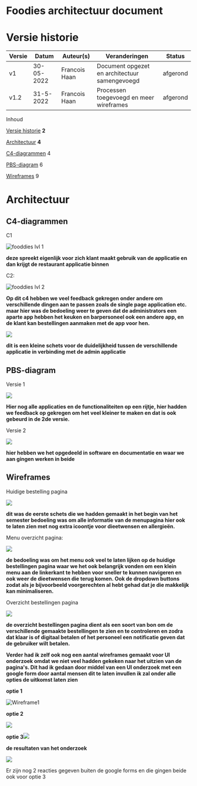 # Foodies architectuur document

# Versie historie

| **Versie** | **Datum** | **Auteur(s)** | **Veranderingen** | **Status** |
| --- | --- | --- | --- | --- |
| v1 | 30-05-2022 | Francois Haan | Document opgezet en architectuur samengevoegd | afgerond |
| v1.2 | 31-5-2022 | Francois Haan | Processen toegevoegd en meer wireframes | afgerond |

Inhoud

[Versie historie](#_heading=h.gjdgxs) **2**

[Architectuur](#_heading=h.30j0zll) **4**

[C4-diagrammen](#_heading=h.1fob9te) 4

[PBS-diagram](#_heading=h.3znysh7) 6

[Wireframes](#_heading=h.2et92p0) 9

# Architectuur

## C4-diagrammen

C1


![fooddies lvl 1](https://user-images.githubusercontent.com/71487939/171140200-1cac9646-8374-49a9-8690-f481aea20e95.png)

**deze spreekt eigenlijk voor zich klant maakt gebruik van de applicatie en dan krijgt de restaurant applicatie binnen**

C2:

![fooddies lvl 2](https://user-images.githubusercontent.com/71487939/171140309-add5a600-3902-4665-b700-af6403327f37.png)

**Op dit c4 hebben we veel feedback gekregen onder andere om verschillende dingen aan te passen zoals de single page application etc. maar hier was de bedoeling weer te geven dat de administrators een aparte app hebben het keuken en barpersoneel ook een andere app, en de klant kan bestellingen aanmaken met de app voor hen.**

![](RackMultipart20220531-1-d4herd_html_fe2988dd5fe7bafc.png)

**dit is een kleine schets voor de duidelijkheid tussen de verschillende applicatie in verbinding met de admin applicatie**

## PBS-diagram

Versie 1

![](RackMultipart20220531-1-d4herd_html_cbd284de085586a9.png)

**Hier nog alle applicaties en de functionaliteiten op een rijtje, hier hadden we feedback op gekregen om het veel kleiner te maken en dat is ook gebeurd in de 2de versie.**

Versie 2

![](RackMultipart20220531-1-d4herd_html_409732f17c561a17.png)

**hier hebben we het opgedeeld in software en documentatie en waar we aan gingen werken in beide**

## Wireframes

Huidige bestelling pagina

![](RackMultipart20220531-1-d4herd_html_db2c2b105e51b66a.png)

**dit was de eerste schets die we hadden gemaakt in het begin van het semester bedoeling was om alle informatie van de menupagina hier ook te laten zien met nog extra icoontje voor dieetwensen en allergieën.**

Menu overzicht pagina:

![](RackMultipart20220531-1-d4herd_html_7688c5f7d0703b53.png)

**de bedoeling was om het menu ook veel te laten lijken op de huidige bestellingen pagina waar we het ook belangrijk vonden om een klein menu aan de linkerkant te hebben voor sneller te kunnen navigeren en ook weer de dieetwensen die terug komen. Ook de dropdown buttons zodat als je bijvoorbeeld voorgerechten al hebt gehad dat je die makkelijk kan minimaliseren.**

Overzicht bestellingen pagina

![](RackMultipart20220531-1-d4herd_html_a32f4c4f16a640d5.png)

**de overzicht bestellingen pagina dient als een soort van bon om de verschillende gemaakte bestellingen te zien en te controleren en zodra dat klaar is of digitaal betalen of het personeel een notificatie geven dat de gebruiker wilt betalen.**

**Verder had ik zelf ook nog een aantal wireframes gemaakt voor UI onderzoek omdat we niet veel hadden gekeken naar het uitzien van de pagina&#39;s. Dit had ik gedaan door middel van een UI onderzoek met een google form door aantal mensen dit te laten invullen ik zal onder alle opties de uitkomst laten zien**

**optie 1**

![Wireframe1](https://user-images.githubusercontent.com/71487939/171139796-cb7d81eb-e207-46d3-b8d6-c9f8a1cd90af.PNG)


**optie 2**

![](RackMultipart20220531-1-d4herd_html_144fb92c08859337.png)

**optie 3**![](RackMultipart20220531-1-d4herd_html_a80a318eb6d33c0a.png)

**de resultaten van het onderzoek**

![](RackMultipart20220531-1-d4herd_html_8322262182ff0fec.png)

Er zijn nog 2 reacties gegeven buiten de google forms en die gingen beide ook voor optie 3
